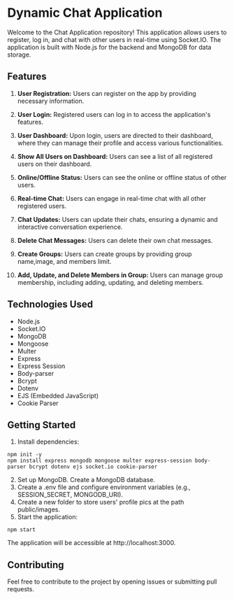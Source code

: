 # Dynamic Chat Application

Welcome to the Chat Application repository! This application allows users to register, log in, and chat with other users in real-time using Socket.IO. The application is built with Node.js for the backend and MongoDB for data storage.

## Features

1. **User Registration:** Users can register on the app by providing necessary information.

2. **User Login:** Registered users can log in to access the application's features.

3. **User Dashboard:** Upon login, users are directed to their dashboard, where they can manage their profile and access various functionalities.

4. **Show All Users on Dashboard:** Users can see a list of all registered users on their dashboard.

5. **Online/Offline Status:** Users can see the online or offline status of other users.

6. **Real-time Chat:** Users can engage in real-time chat with all other registered users.

7. **Chat Updates:** Users can update their chats, ensuring a dynamic and interactive conversation experience.

8. **Delete Chat Messages:** Users can delete their own chat messages.

9. **Create Groups:** Users can create groups by providing group name,image, and members limit.

10. **Add, Update, and Delete Members in Group:** Users can manage group membership, including adding, updating, and deleting members.

## Technologies Used

- Node.js
- Socket.IO
- MongoDB
- Mongoose
- Multer
- Express
- Express Session
- Body-parser
- Bcrypt
- Dotenv
- EJS (Embedded JavaScript)
- Cookie Parser

## Getting Started

1. Install dependencies:
~~~
npm init -y
npm install express mongodb mongoose multer express-session body-parser bcrypt dotenv ejs socket.io cookie-parser
~~~
2. Set up MongoDB. Create a MongoDB database.
3. Create a .env file and configure environment variables (e.g., SESSION_SECRET, MONGODB_URI).
4. Create a new folder to store users' profile pics at the path public/images.
5. Start the application:
~~~
npm start
~~~
The application will be accessible at http://localhost:3000.

## Contributing
Feel free to contribute to the project by opening issues or submitting pull requests.
